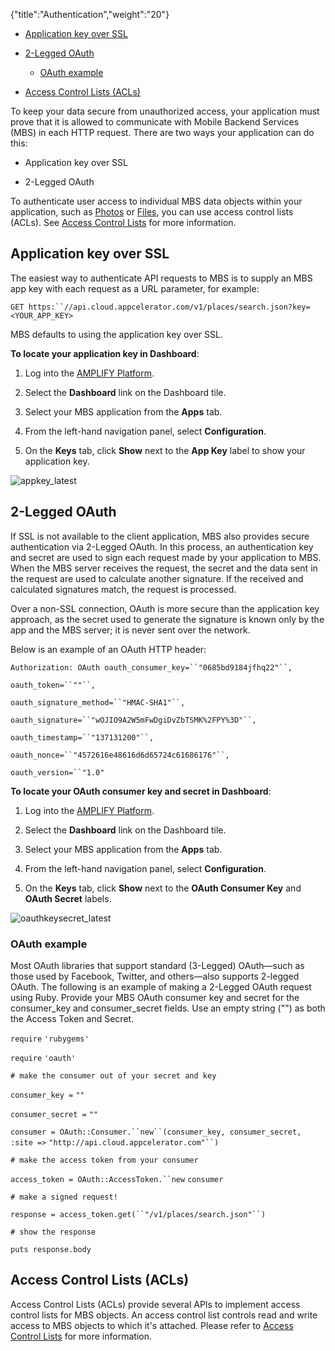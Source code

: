 {"title":"Authentication","weight":"20"}

* [Application key over SSL](#ApplicationkeyoverSSL)

* [2-Legged OAuth](#2-LeggedOAuth)

  * [OAuth example](#OAuthexample)

* [Access Control Lists (ACLs)](#AccessControlLists(ACLs))


To keep your data secure from unauthorized access, your application must prove that it is allowed to communicate with Mobile Backend Services (MBS) in each HTTP request. There are two ways your application can do this:

* Application key over SSL

* 2-Legged OAuth


To authenticate user access to individual MBS data objects within your application, such as [Photos](/arrowdb/latest/#!/api/Photos) or [Files](/arrowdb/latest/#!/api/Files), you can use access control lists (ACLs). See [Access Control Lists](/arrowdb/latest/#!/api/ACLs) for more information.

## Application key over SSL

The easiest way to authenticate API requests to MBS is to supply an MBS app key with each request as a URL parameter, for example:

`GET https:``//api.cloud.appcelerator.com/v1/places/search.json?key=<YOUR_APP_KEY>`

MBS defaults to using the application key over SSL.

**To locate your application key in Dashboard**:

1. Log into the [AMPLIFY Platform](https://platform.axway.com/).

2. Select the **Dashboard** link on the Dashboard tile.

3. Select your MBS application from the **Apps** tab.

4. From the left-hand navigation panel, select **Configuration**.

5. On the **Keys** tab, click **Show** next to the **App Key** label to show your application key.

  ![appkey_latest](/Images/appc/download/attachments/49153754/appkey_latest.png)

## 2-Legged OAuth

If SSL is not available to the client application, MBS also provides secure authentication via 2-Legged OAuth. In this process, an authentication key and secret are used to sign each request made by your application to MBS. When the MBS server receives the request, the secret and the data sent in the request are used to calculate another signature. If the received and calculated signatures match, the request is processed.

Over a non-SSL connection, OAuth is more secure than the application key approach, as the secret used to generate the signature is known only by the app and the MBS server; it is never sent over the network.

Below is an example of an OAuth HTTP header:

`Authorization: OAuth oauth_consumer_key=``"0685bd9184jfhq22"``,`

`oauth_token=``""``,`

`oauth_signature_method=``"HMAC-SHA1"``,`

`oauth_signature=``"wOJIO9A2W5mFwDgiDvZbTSMK%2FPY%3D"``,`

`oauth_timestamp=``"137131200"``,`

`oauth_nonce=``"4572616e48616d6d65724c61686176"``,`

`oauth_version=``"1.0"`

**To locate your OAuth consumer key and secret in Dashboard**:

1. Log into the [AMPLIFY Platform](https://platform.axway.com/).

2. Select the **Dashboard** link on the Dashboard tile.

3. Select your MBS application from the **Apps** tab.

4. From the left-hand navigation panel, select **Configuration**.

5. On the **Keys** tab, click **Show** next to the **OAuth Consumer Key** and **OAuth Secret** labels.

  ![oauthkeysecret_latest](/Images/appc/download/attachments/49153754/oauthkeysecret_latest.png)

### OAuth example

Most OAuth libraries that support standard (3-Legged) OAuth—such as those used by Facebook, Twitter, and others—also supports 2-legged OAuth. The following is an example of making a 2-Legged OAuth request using Ruby. Provide your MBS OAuth consumer key and secret for the consumer\_key and consumer\_secret fields. Use an empty string ("") as both the Access Token and Secret.

`require` `'rubygems'`

`require` `'oauth'`

`# make the consumer out of your secret and key`

`consumer_key =` `""`

`consumer_secret =` `""`

`consumer = OAuth::Consumer.``new``(consumer_key, consumer_secret, :site =>` `"http://api.cloud.appcelerator.com"``)`

`# make the access token from your consumer`

`access_token = OAuth::AccessToken.``new` `consumer`

`# make a signed request!`

`response = access_token.get(``"/v1/places/search.json"``)`

`# show the response`

`puts response.body`

## Access Control Lists (ACLs)

Access Control Lists (ACLs) provide several APIs to implement access control lists for MBS objects. An access control list controls read and write access to MBS objects to which it's attached. Please refer to [Access Control Lists](/arrowdb/latest/#!/api/ACLs) for more information.
